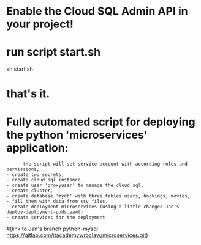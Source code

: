 # Enable the Cloud SQL Admin API in your project! 
# run script start.sh

sh start.sh

# that's it.







# Fully automated script for deploying the python 'microservices' application: 
        - the script will set service account with according roles and permissions,
	- create two secrets,
	- create cloud sql instance,
	- create user 'proxyuser' to manage the cloud sql,
	- create cluster,
	- create database 'mydb' with three tables users, bookings, movies,
	- fill them with data from csv files,
	- create deployment microservices (using a little changed Jan's deploy-deployment-pods.yaml)
	- create services for the deployment
 
#(link to Jan's branch python-mysql https://gitlab.com/itacademywroclaw/microservices.git)
	
	
